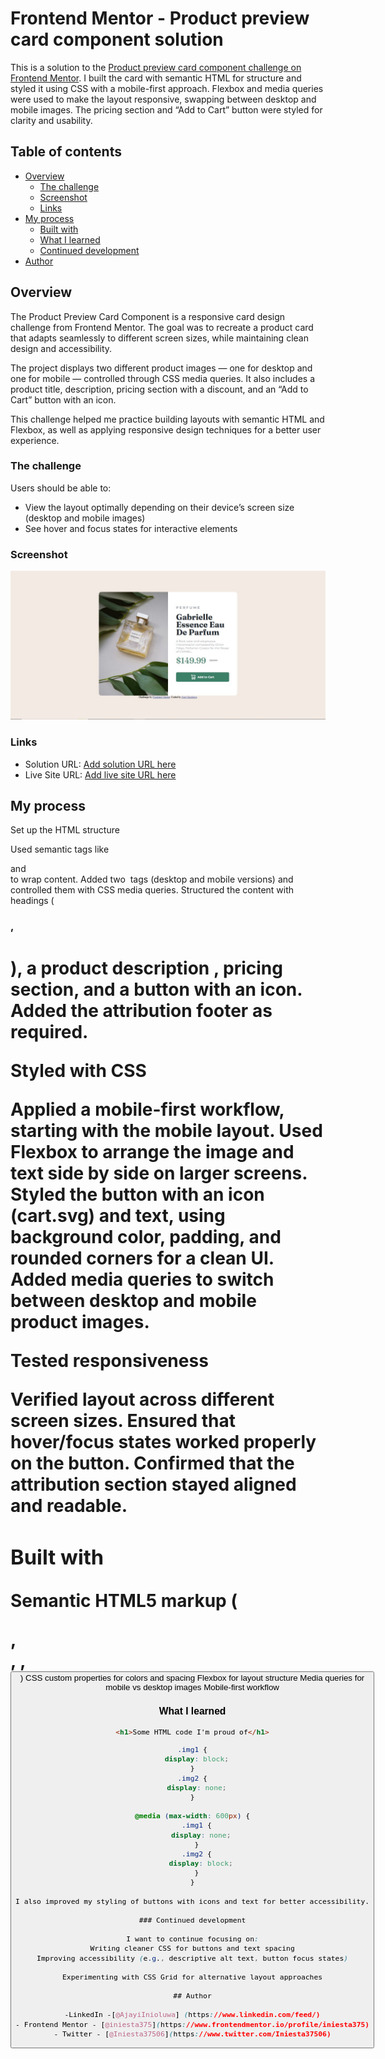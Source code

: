 # Frontend Mentor - Product preview card component solution

This is a solution to the [Product preview card component challenge on Frontend Mentor](https://www.frontendmentor.io/challenges/product-preview-card-component-GO7UmttRfa). I built the card with semantic HTML for structure and styled it using CSS with a mobile-first approach. Flexbox and media queries were used to make the layout responsive, swapping between desktop and mobile images. The pricing section and “Add to Cart” button were styled for clarity and usability.

## Table of contents

- [Overview](#overview)
  - [The challenge](#the-challenge)
  - [Screenshot](#screenshot)
  - [Links](#links)
- [My process](#my-process)
  - [Built with](#built-with)
  - [What I learned](#what-i-learned)
  - [Continued development](#continued-development)
- [Author](#author)


## Overview
The Product Preview Card Component is a responsive card design challenge from Frontend Mentor. The goal was to recreate a product card that adapts seamlessly to different screen sizes, while maintaining clean design and accessibility.

The project displays two different product images — one for desktop and one for mobile — controlled through CSS media queries. It also includes a product title, description, pricing section with a discount, and an “Add to Cart” button with an icon.

This challenge helped me practice building layouts with semantic HTML and Flexbox, as well as applying responsive design techniques for a better user experience.

### The challenge

Users should be able to:

- View the layout optimally depending on their device’s screen size (desktop and mobile images)
- See hover and focus states for interactive elements

### Screenshot

![](./images/Screenshot-desktop.jpg)

### Links

- Solution URL: [Add solution URL here](https://github.com/iniesta375/perfume-product.git)
- Live Site URL: [Add live site URL here](https://perfumepr.netlify.app/)

## My process
Set up the HTML structure

Used semantic tags like <main> and <div> to wrap content.
Added two <img> tags (desktop and mobile versions) and controlled them with CSS media queries.
Structured the content with headings (<h3>, <h1>), a product description <span>, pricing section, and a button with an icon.
Added the attribution footer as required.

Styled with CSS

Applied a mobile-first workflow, starting with the mobile layout.
Used Flexbox to arrange the image and text side by side on larger screens.
Styled the button with an icon (cart.svg) and text, using background color, padding, and rounded corners for a clean UI.
Added media queries to switch between desktop and mobile product images.

Tested responsiveness

Verified layout across different screen sizes.
Ensured that hover/focus states worked properly on the button.
Confirmed that the attribution section stayed aligned and readable.

### Built with

Semantic HTML5 markup (<main>, <div>, <span>, <button>)
CSS custom properties for colors and spacing
Flexbox for layout structure
Media queries for mobile vs desktop images
Mobile-first workflow

### What I learned

```html
<h1>Some HTML code I'm proud of</h1>
```
```css
.img1 {
  display: block;
}
.img2 {
  display: none;
}

@media (max-width: 600px) {
  .img1 {
    display: none;
  }
  .img2 {
    display: block;
  }
}

I also improved my styling of buttons with icons and text for better accessibility.

### Continued development

I want to continue focusing on:
Writing cleaner CSS for buttons and text spacing
Improving accessibility (e.g., descriptive alt text, button focus states)

Experimenting with CSS Grid for alternative layout approaches

## Author

-LinkedIn -[@AjayiInioluwa] (https://www.linkedin.com/feed/)
- Frontend Mentor - [@iniesta375](https://www.frontendmentor.io/profile/iniesta375)
- Twitter - [@Iniesta37506](https://www.twitter.com/Iniesta37506)

